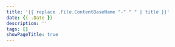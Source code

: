 ```yaml
---
title: '{{ replace .File.ContentBaseName "-" " " | title }}'
date: {{ .Date }}
description: ''
tags: []
showPageTitle: true
---
```

